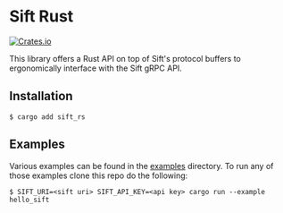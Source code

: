 # Sift Rust

[![Crates.io](https://img.shields.io/crates/v/sift_rs.svg)](https://crates.io/crates/sift_rs)

This library offers a Rust API on top of Sift's protocol buffers to ergonomically interface with the Sift gRPC API.

## Installation

```
$ cargo add sift_rs
```

## Examples

Various examples can be found in the [examples](./examples) directory. To run any of those examples clone this repo do the following:

```
$ SIFT_URI=<sift uri> SIFT_API_KEY=<api key> cargo run --example hello_sift 
```
